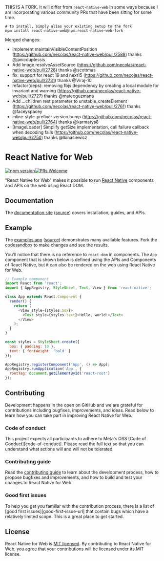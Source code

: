 THIS IS A FORK. It will differ from `react-native-web` in some ways because I am incorporating various community PRs that have been sitting for some time.

```shell
# to install, simply alias your existing setup to the fork
npm install react-native-web@npm:react-native-web-fork
```

Merged changes:

- Implement maintainVisibleContentPosition (https://github.com/necolas/react-native-web/pull/2588) thanks @janicduplessis
- Add Image.resolveAssetSource (https://github.com/necolas/react-native-web/pull/2728) thanks @scottmas
- fix: support for react 19 and next15 (https://github.com/necolas/react-native-web/pull/2731) thanks @Viraj-10
- refactor(deps): removing fbjs dependency by creating a local module for invariant and warning (https://github.com/necolas/react-native-web/pull/2727) thanks @mateoguzmana
- Add ...children rest parameter to unstable_createElement (https://github.com/necolas/react-native-web/pull/2761) thanks @faceyspacey
- inline-style-prefixer version bump (https://github.com/necolas/react-native-web/pull/2764) thanks @karmatys8
- [ImageLoader] Simplify getSize implementation, call failure callback when decoding fails (https://github.com/necolas/react-native-web/pull/2750) thanks @lkinasiewicz

# React Native for Web

[![npm version][package-badge]][package-url][![PRs Welcome](https://img.shields.io/badge/PRs-welcome-brightgreen.svg)](https://reactjs.org/docs/how-to-contribute.html#your-first-pull-request)

"React Native for Web" makes it possible to run [React Native][react-native-url] components and APIs on the web using React DOM.

## Documentation

The [documentation site](https://necolas.github.io/react-native-web/) ([source](https://github.com/necolas/react-native-web/blob/master/packages/react-native-web-docs)) covers installation, guides, and APIs.

## Example

The [examples app](https://p9t5cp.sse.codesandbox.io/) ([source](https://github.com/necolas/react-native-web/blob/master/packages/react-native-web-examples)) demonstrates many available features. Fork the [codesandbox](https://codesandbox.io/s/github/necolas/react-native-web/tree/master/packages/react-native-web-examples) to make changes and see the results.

You'll notice that there is no reference to `react-dom` in components. The `App` component that is shown below is defined using the APIs and Components of React Native, but it can also be rendered on the web using React Native for Web.

```js
// Example component
import React from 'react';
import { AppRegistry, StyleSheet, Text, View } from 'react-native';

class App extends React.Component {
  render() {
    return (
      <View style={styles.box}>
        <Text style={styles.text}>Hello, world!</Text>
      </View>
    );
  }
}

const styles = StyleSheet.create({
  box: { padding: 10 },
  text: { fontWeight: 'bold' }
});

AppRegistry.registerComponent('App', () => App);
AppRegistry.runApplication('App', {
  rootTag: document.getElementById('react-root')
});
```

## Contributing

Development happens in the open on GitHub and we are grateful for contributions including bugfixes, improvements, and ideas. Read below to learn how you can take part in improving React Native for Web.

### Code of conduct

This project expects all participants to adhere to Meta's OSS [Code of Conduct][code-of-conduct]. Please read the full text so that you can understand what actions will and will not be tolerated.

### Contributing guide

Read the [contributing guide][contributing-url] to learn about the development process, how to propose bugfixes and improvements, and how to build and test your changes to React Native for Web.

### Good first issues

To help you get you familiar with the contribution process, there is a list of [good first issues][good-first-issue-url] that contain bugs which have a relatively limited scope. This is a great place to get started.

## License

React Native for Web is [MIT licensed](./LICENSE). By contributing to React Native for Web, you agree that your contributions will be licensed under its MIT license.

[package-badge]: https://img.shields.io/npm/v/react-native-web-fork.svg?style=flat
[package-url]: https://www.npmjs.com/package/react-native-web-fork
[react-native-url]: https://reactnative.dev/
[contributing-url]: https://github.com/quantizor/react-native-web-fork/blob/master/.github/CONTRIBUTING.md
